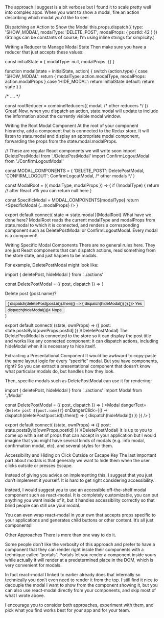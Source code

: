The approach I suggest is a bit verbose but I found it to scale pretty well into complex apps. When you want to show a modal, fire an action describing which modal you'd like to see:

Dispatching an Action to Show the Modal
this.props.dispatch({
  type: 'SHOW_MODAL',
  modalType: 'DELETE_POST',
  modalProps: {
    postId: 42
  }
})
(Strings can be constants of course; I’m using inline strings for simplicity.)

Writing a Reducer to Manage Modal State
Then make sure you have a reducer that just accepts these values:

const initialState = {
  modalType: null,
  modalProps: {}
}

function modal(state = initialState, action) {
  switch (action.type) {
    case 'SHOW_MODAL':
      return {
        modalType: action.modalType,
        modalProps: action.modalProps
      }
    case 'HIDE_MODAL':
      return initialState
    default:
      return state
  }
}

/* .... */

const rootReducer = combineReducers({
  modal,
  /* other reducers */
})
Great! Now, when you dispatch an action, state.modal will update to include the information about the currently visible modal window.

Writing the Root Modal Component
At the root of your component hierarchy, add a <ModalRoot> component that is connected to the Redux store. It will listen to state.modal and display an appropriate modal component, forwarding the props from the state.modal.modalProps.

// These are regular React components we will write soon
import DeletePostModal from './DeletePostModal'
import ConfirmLogoutModal from './ConfirmLogoutModal'

const MODAL_COMPONENTS = {
  'DELETE_POST': DeletePostModal,
  'CONFIRM_LOGOUT': ConfirmLogoutModal,
  /* other modals */
}

const ModalRoot = ({ modalType, modalProps }) => {
  if (!modalType) {
    return <span /> // after React v15 you can return null here
  }

  const SpecificModal = MODAL_COMPONENTS[modalType]
  return <SpecificModal {...modalProps} />
}

export default connect(
  state => state.modal
)(ModalRoot)
What have we done here? ModalRoot reads the current modalType and modalProps from state.modal to which it is connected, and renders a corresponding component such as DeletePostModal or ConfirmLogoutModal. Every modal is a component!

Writing Specific Modal Components
There are no general rules here. They are just React components that can dispatch actions, read something from the store state, and just happen to be modals.

For example, DeletePostModal might look like:

import { deletePost, hideModal } from '../actions'

const DeletePostModal = ({ post, dispatch }) => (
  <div>
    <p>Delete post {post.name}?</p>
    <button onClick={() => {
      dispatch(deletePost(post.id)).then(() => {
        dispatch(hideModal())
      })
    }}>
      Yes
    </button>
    <button onClick={() => dispatch(hideModal())}>
      Nope
    </button>
  </div>
)

export default connect(
  (state, ownProps) => ({
    post: state.postsById[ownProps.postId]
  })
)(DeletePostModal)
The DeletePostModal is connected to the store so it can display the post title and works like any connected component: it can dispatch actions, including hideModal when it is necessary to hide itself.

Extracting a Presentational Component
It would be awkward to copy-paste the same layout logic for every “specific” modal. But you have components, right? So you can extract a presentational <Modal> component that doesn’t know what particular modals do, but handles how they look.

Then, specific modals such as DeletePostModal can use it for rendering:

import { deletePost, hideModal } from '../actions'
import Modal from './Modal'

const DeletePostModal = ({ post, dispatch }) => (
  <Modal
    dangerText={`Delete post ${post.name}?`}
    onDangerClick={() =>
      dispatch(deletePost(post.id)).then(() => {
        dispatch(hideModal())
      })
    })
  />
)

export default connect(
  (state, ownProps) => ({
    post: state.postsById[ownProps.postId]
  })
)(DeletePostModal)
It is up to you to come up with a set of props that <Modal> can accept in your application but I would imagine that you might have several kinds of modals (e.g. info modal, confirmation modal, etc), and several styles for them.

Accessibility and Hiding on Click Outside or Escape Key
The last important part about modals is that generally we want to hide them when the user clicks outside or presses Escape.

Instead of giving you advice on implementing this, I suggest that you just don’t implement it yourself. It is hard to get right considering accessibility.

Instead, I would suggest you to use an accessible off-the-shelf modal component such as react-modal. It is completely customizable, you can put anything you want inside of it, but it handles accessibility correctly so that blind people can still use your modal.

You can even wrap react-modal in your own <Modal> that accepts props specific to your applications and generates child buttons or other content. It’s all just components!

Other Approaches
There is more than one way to do it.

Some people don’t like the verbosity of this approach and prefer to have a <Modal> component that they can render right inside their components with a technique called “portals”. Portals let you render a component inside yours while actually it will render at a predetermined place in the DOM, which is very convenient for modals.

In fact react-modal I linked to earlier already does that internally so technically you don’t even need to render it from the top. I still find it nice to decouple the modal I want to show from the component showing it, but you can also use react-modal directly from your components, and skip most of what I wrote above.

I encourage you to consider both approaches, experiment with them, and pick what you find works best for your app and for your team.
